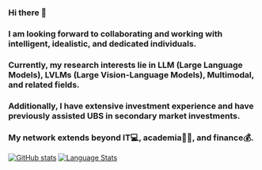 ### Hi there 👋
### I am looking forward to collaborating and working with intelligent, idealistic, and dedicated individuals. 
### Currently, my research interests lie in LLM (Large Language Models), LVLMs (Large Vision-Language Models), Multimodal, and related fields.
### Additionally, I have extensive investment experience and have previously assisted UBS in secondary market investments. 
### My network extends beyond IT💻, academia🧑‍🎓, and finance💰.

[![GitHub stats](https://github-readme-stats.vercel.app/api?username=YiyangZhou&count_private=true&theme=vue&show_icons=true)]()
[![Language Stats](https://github-readme-stats.vercel.app/api/top-langs/?username=YiyangZhou&langs_count=8&theme=vue&layout=compact)]()
<!--
**bluestyle97/bluestyle97** is a ✨ _special_ ✨ repository because its `README.md` (this file) appears on your GitHub profile.

Here are some ideas to get you started:

- 🔭 I’m currently working on ...
- 🌱 I’m currently learning ...
- 👯 I’m looking to collaborate on ...
- 🤔 I’m looking for help with ...
- 💬 Ask me about ...
- 📫 How to reach me: ...
- 😄 Pronouns: ...
- ⚡ Fun fact: ...
-->
